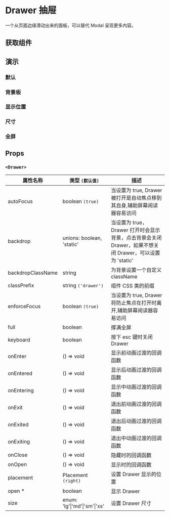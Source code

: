 # Drawer 抽屉

一个从页面边缘滑动出来的面板，可以替代 Modal 呈现更多内容。

## 获取组件

<!--{include:(components/drawer/fragments/import.md)}-->

## 演示

### 默认

<!--{include:`basic.md`}-->

### 背景板

<!--{include:`backdrop.md`}-->

### 显示位置

<!--{include:`placement.md`}-->

### 尺寸

<!--{include:`size.md`}-->

### 全屏

<!--{include:`full.md`}-->

## Props

<!--{include:(_common/types/placement4.md)}-->

### `<Drawer>`

| 属性名称          | 类型 `(默认值)`                          | 描述                                                                                                    |
| ----------------- | ---------------------------------------- | ------------------------------------------------------------------------------------------------------- |
| autoFocus         | boolean `(true)`                         | 当设置为 true, Drawer 被打开是自动焦点移到其自身,辅助屏幕阅读器容易访问                                 |
| backdrop          | unions: boolean, 'static'                | 当设置为 true，Drawer 打开时会显示背景，点击背景会关闭 Drawer，如果不想关闭 Drawer，可以设置为 'static' |
| backdropClassName | string                                   | 为背景设置一个自定义 className                                                                          |
| classPrefix       | string `('drawer')`                      | 组件 CSS 类的前缀                                                                                       |
| enforceFocus      | boolean `(true)`                         | 当设置为 true, Drawer 将防止焦点在打开时离开,辅助屏幕阅读器容易访问                                     |
| full              | boolean                                  | 撑满全屏                                                                                                |
| keyboard          | boolean                                  | 按下 esc 键时关闭 Drawer                                                                                |
| onEnter           | () => void                               | 显示前动画过渡的回调函数                                                                                |
| onEntered         | () => void                               | 显示后动画过渡的回调函数                                                                                |
| onEntering        | () => void                               | 显示中动画过渡的回调函数                                                                                |
| onExit            | () => void                               | 退出前动画过渡的回调函数                                                                                |
| onExited          | () => void                               | 退出后动画过渡的回调函数                                                                                |
| onExiting         | () => void                               | 退出中动画过渡的回调函数                                                                                |
| onClose           | () => void                               | 隐藏时的回调函数                                                                                        |
| onOpen            | () => void                               | 显示时的回调函数                                                                                        |
| placement         | Placement `(right)`                      | 设置 Drawer 显示的位置                                                                                  |
| open \*           | boolean                                  | 显示 Drawer                                                                                             |
| size              | enum: 'lg'&#124;'md'&#124;'sm'&#124;'xs' | 设置 Drawer 尺寸                                                                                        |
